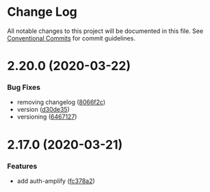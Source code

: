 # Change Log

All notable changes to this project will be documented in this file.
See [Conventional Commits](https://conventionalcommits.org) for commit guidelines.

# 2.20.0 (2020-03-22)


### Bug Fixes

* removing changelog ([8066f2c](https://github.com/niama-strategies/niama/commit/8066f2c143a8e93600d5dab4ab313501e81f7a82))
* version ([d30de35](https://github.com/niama-strategies/niama/commit/d30de355da29ccd03916cddcd532e543e5906d0d))
* versioning ([6467127](https://github.com/niama-strategies/niama/commit/6467127550c6c1bfbc0d43ab4d83906695d9d732))



# 2.17.0 (2020-03-21)


### Features

* add auth-amplify ([fc378a2](https://github.com/niama-strategies/niama/commit/fc378a2f303f8befc2fe441fc37799bc4cbf2f71))
